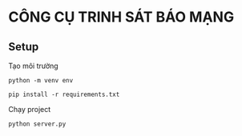 # CÔNG CỤ TRINH SÁT BÁO MẠNG

## Setup 

Tạo môi trường 

`python -m venv env`

`pip install -r requirements.txt`

Chạy project

`python server.py`
